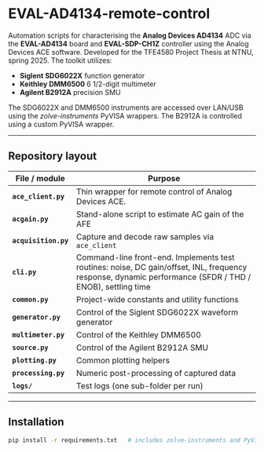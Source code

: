 # EVAL-AD4134-remote-control

Automation scripts for characterising the **Analog Devices AD4134** ADC via the **EVAL-AD4134** board and **EVAL-SDP-CH1Z** controller using the Analog Devices ACE software. Developed for the TFE4580 Project Thesis at NTNU, spring 2025.
The toolkit utilizes:

* **Siglent SDG6022X** function generator  
* **Keithley DMM6500** 6 1/2-digit multimeter  
* **Agilent B2912A** precision SMU  

The SDG6022X and DMM6500 instruments are accessed over LAN/USB using the *zolve-instruments* PyVISA wrappers. The B2912A is controlled using a custom PyVISA wrapper.

---

## Repository layout

| File / module        | Purpose                                                                                                                                                    |
| -------------------- | ---------------------------------------------------------------------------------------------------------------------------------------------------------- |
| **`ace_client.py`**  | Thin wrapper for remote control of Analog Devices ACE.                                                                                                     |
| **`acgain.py`**      | Stand-alone script to estimate AC gain of the AFE                                                                                                          |
| **`acquisition.py`** | Capture and decode raw samples via `ace_client`                                                                                                            |
| **`cli.py`**         | Command-line front-end. Implements test routines: noise, DC gain/offset, INL, frequency response, dynamic performance (SFDR / THD / ENOB), settling time   |
| **`common.py`**      | Project-wide constants and utility functions                                                                                                               |
| **`generator.py`**   | Control of the Siglent SDG6022X waveform generator                                                                                                         |
| **`multimeter.py`**  | Control of the Keithley DMM6500                                                                                                                            |
| **`source.py`**      | Control of the Agilent B2912A SMU                                                                                                                          |
| **`plotting.py`**    | Common plotting helpers                                                                                                                                    |
| **`processing.py`**  | Numeric post-processing of captured data                                                                                                                   |
| **`logs/`**          | Test logs (one sub-folder per run)                                                                                                                         |

---

## Installation

```bash
pip install -r requirements.txt   # includes zolve-instruments and PyVISA-py
